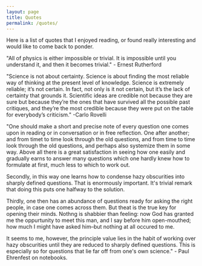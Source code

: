 ```yaml
---
layout: page
title: Quotes
permalink: /quotes/
---
```

Here is a list of quotes that I enjoyed reading, or found really interesting and would like to come back to ponder.

"All of physics is either impossible or trivial. It is impossible until you understand it, and then it becomes trivial." - Ernest Rutherford


"Science is not about certainty. Science is about finding the most reliable way of thinking at the present level of knowledge. Science is extremely reliable; it’s not certain. In fact, not only is it not certain, but it’s the lack of certainty that grounds it. Scientific ideas are credible not because they are sure but because they’re the ones that have survived all the possible past critiques, and they’re the most credible because they were put on the table for everybody’s criticism."
-Carlo Rovelli

"One should make a short and precise note of every question one comes upon in reading or in conversation or in free reflection. One after another; and from timet to time look through the old questions, and from time to time look through the old questions, and perhaps also systemize them in some way. Above all there is a great satisfaction in seeing how one easily and gradually earns to answer many questions which one hardly knew how to formulate at first, much less to which to work out.

Secondly, in this way one learns how to condense hazy obscurities into sharply defined questions. That is enormously important. It's trivial remark that doing this puts one halfway to the solution.

Thirdly, one then has an abundance of questions ready for asking the right people, in case one comes across them. But theat is the true key for opening their minds. Nothng is shabbier than feeling: now God has granted me the oppurtunity to meet this man, and I say before him open-mouthed; how much  I might have asked him–but nothing at all  occured to me.

It seems to me, however, the principle value lies in the habit of working over hazy obscurities until they are reduced to sharply defined questions.
This is especially so for questions that lie far off from one's own science." - Paul Ehrenfest on notebooks.